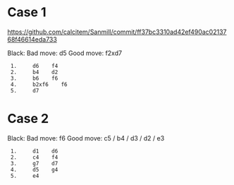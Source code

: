 
# Case 1

https://github.com/calcitem/Sanmill/commit/ff37bc3310ad42ef490ac0213768f46614eda733

Black: 
Bad move: d5
Good move: f2xd7

```
 1.     d6    f4
 2.     b4    d2
 3.     b6    f6
 4.     b2xf6    f6
 5.     d7    
```

# Case 2

Black: 
Bad move: f6
Good move: c5 / b4 / d3 / d2 / e3

```
 1.     d1    d6
 2.     c4    f4
 3.     g7    d7
 4.     d5    g4
 5.     e4    
```
